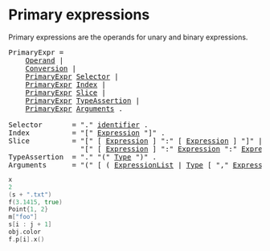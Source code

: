 # Primary expressions

Primary expressions are the operands for unary and binary expressions.

<pre>
<a id="PrimaryExpr">PrimaryExpr</a> =
	<a href="/Expressions/operands.html#Operand">Operand</a> |
	<a href="/Expressions/conversions.html#Conversion">Conversion</a> |
	<a href="#PrimaryExpr">PrimaryExpr</a> <a href="#Selector">Selector</a> |
	<a href="#PrimaryExpr">PrimaryExpr</a> <a href="#Index">Index</a> |
	<a href="#PrimaryExpr">PrimaryExpr</a> <a href="#Slice">Slice</a> |
	<a href="#PrimaryExpr">PrimaryExpr</a> <a href="#TypeAssertion">TypeAssertion</a> |
	<a href="#PrimaryExpr">PrimaryExpr</a> <a href="#Arguments">Arguments</a> .

<a id="Selector">Selector</a>       = "." <a href="/Lexical%20elements/identifiers.html#identifier">identifier</a> .
<a id="Index">Index</a>          = "[" <a href="/Expressions/operators.html#Expression">Expression</a> "]" .
<a id="Slice">Slice</a>          = "[" [ <a href="/Expressions/operators.html#Expression">Expression</a> ] ":" [ <a href="/Expressions/operators.html#Expression">Expression</a> ] "]" |
                 "[" [ <a href="/Expressions/operators.html#Expression">Expression</a> ] ":" <a href="/Expressions/operators.html#Expression">Expression</a> ":" <a href="/Expressions/operators.html#Expression">Expression</a> "]" .
<a id="TypeAssertion">TypeAssertion</a>  = "." "(" <a href="/Types/#Type">Type</a> ")" .
<a id="Arguments">Arguments</a>      = "(" [ ( <a href="/Declarations%20and%20scope/constant_declarations.html#ExpressionList">ExpressionList</a> | <a href="/Types/#Type">Type</a> [ "," <a href="/Declarations%20and%20scope/constant_declarations.html#ExpressionList">ExpressionList</a> ] ) [ "..." ] [ "," ] ] ")" .
</pre>

```go
x
2
(s + ".txt")
f(3.1415, true)
Point{1, 2}
m["foo"]
s[i : j + 1]
obj.color
f.p[i].x()
```
